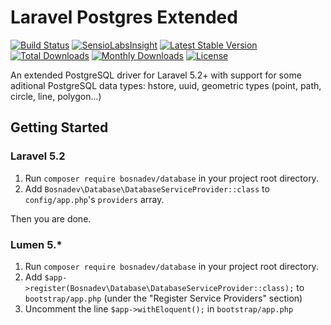 Laravel Postgres Extended
=========================

[![Build Status](https://travis-ci.org/bosnadev/database.svg?branch=master)](https://travis-ci.org/bosnadev/database)
[![SensioLabsInsight](https://insight.sensiolabs.com/projects/405f5153-4312-4c11-b0ae-8f27e2910c19/mini.png)](https://insight.sensiolabs.com/projects/405f5153-4312-4c11-b0ae-8f27e2910c19)
[![Latest Stable Version](https://poser.pugx.org/bosnadev/database/v/stable)](https://packagist.org/packages/bosnadev/database)
[![Total Downloads](https://poser.pugx.org/bosnadev/database/downloads)](https://packagist.org/packages/bosnadev/database)
[![Monthly Downloads](https://poser.pugx.org/bosnadev/database/d/monthly)](https://packagist.org/packages/bosnadev/database)
[![License](https://poser.pugx.org/bosnadev/database/license)](https://packagist.org/packages/bosnadev/database)


An extended PostgreSQL driver for Laravel 5.2+ with support for some aditional PostgreSQL data types: hstore, uuid, geometric types (point, path, circle, line, polygon...)

## Getting Started  
### Laravel 5.2
1. Run `composer require bosnadev/database` in your project root directory.
2. Add `Bosnadev\Database\DatabaseServiceProvider::class` to `config/app.php`'s `providers` array.

Then you are done.

### Lumen 5.*
1. Run `composer require bosnadev/database` in your project root directory.
2. Add `$app->register(Bosnadev\Database\DatabaseServiceProvider::class);` to `bootstrap/app.php` (under the "Register Service Providers" section)
3. Uncomment the line `$app->withEloquent();` in `bootstrap/app.php`

